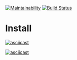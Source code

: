[![Maintainability](https://api.codeclimate.com/v1/badges/7bb59f7287ae36c1cebe/maintainability)](https://codeclimate.com/github/Bukasik/project-lvl2-s381/maintainability)
[![Build Status](https://travis-ci.org/Bukasik/project-lvl2-s381.svg?branch=master)](https://travis-ci.org/Bukasik/project-lvl2-s381)

# Install
[![asciicast](https://asciinema.org/a/HD7fUoH18WQsZ01bPAQXpwE4v.svg)](https://asciinema.org/a/HD7fUoH18WQsZ01bPAQXpwE4v)

[![asciicast](https://asciinema.org/a/j0AM0Ge9SFslvbGzLoNwPpPNK.svg)](https://asciinema.org/a/j0AM0Ge9SFslvbGzLoNwPpPNK)
